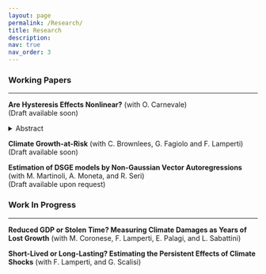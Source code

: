 ```yaml
---
layout: page
permalink: /Research/
title: Research
description: 
nav: true
nav_order: 3
---
```


### Working Papers
---

**Are Hysteresis Effects Nonlinear?** (with O. Carnevale)  
(Draft available soon)

<details>
<summary>Abstract</summary>
<p>
We propose a novel approach to estimate the Euro Area output gap using dynamic factor models and large-scale datasets. This method provides more robust real-time estimates and captures cyclical fluctuations more accurately than traditional filters.
</p>
</details>

**Climate Growth-at-Risk** (with C. Brownlees, G. Fagiolo and F. Lamperti)  
(Draft available soon)

**Estimation of DSGE models by Non-Gaussian Vector Autoregressions** (with M. Martinoli, A.
Moneta, and R. Seri)  
(Draft available upon request)


### Work In Progress
---

**Reduced GDP or Stolen Time? Measuring Climate Damages as Years of Lost Growth** (with M.
Coronese, F. Lamperti, E. Palagi, and L. Sabattini)

**Short-Lived or Long-Lasting? Estimating the Persistent Effects of Climate Shocks** (with F.
Lamperti, and G. Scalisi)



